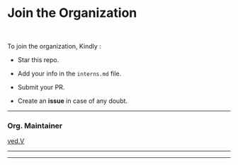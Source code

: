 # Join the Organization

<br>

To join the organization, Kindly : <br>

* Star this repo.

* Add your info in the ```interns.md``` file.

* Submit your PR.

* Create an <b>issue</b> in case of any doubt.

----------------------

### Org. Maintainer

[ved.V](https://github.com/DARJYO-developer)

------------------------------------
----------------------------------------------------
